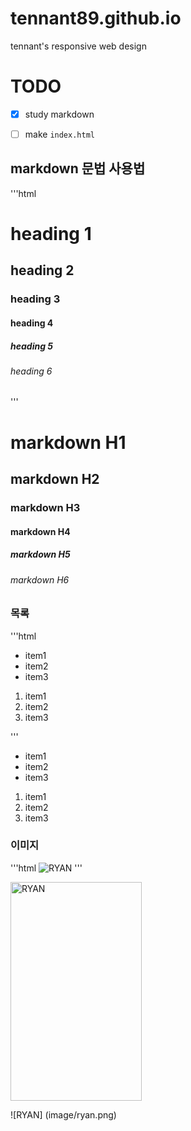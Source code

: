 # tennant89.github.io
tennant's responsive web design



# TODO
- [x] study markdown
- [ ] make `index.html`


## markdown 문법 사용법

<!-- '''css -->
<!-- '''js -->
'''html

<h1>heading 1</h1>
<h2>heading 2</h2>
<h3>heading 3</h3>
<h4>heading 4</h4>
<h5>heading 5</h5>
<h6>heading 6</h6>
'''

# markdown H1
## markdown H2
### markdown H3
#### markdown H4
##### markdown H5
###### markdown H6


### 목록

'''html
<ul>
	<li>item1</li>
	<li>item2</li>
	<li>item3</li>
</ul>

<ol>
	<li>item1</li>
	<li>item2</li>
	<li>item3</li>
</ol>

'''


- item1
- item2
- item3


1. item1
1. item2
1. item3


### 이미지

'''html
<img src="http://mblogthumb1.phinf.naver.net/20160405_36/mkhjsk_1459858119290I4m1S_PNG/%B6%F3%C0%CC%BE%F0.png?type=w2" alt="RYAN">
'''


<img src="http://mblogthumb1.phinf.naver.net/20160405_36/mkhjsk_1459858119290I4m1S_PNG/%B6%F3%C0%CC%BE%F0.png?type=w2" alt="RYAN" width="210" height="350">


![RYAN] (image/ryan.png)